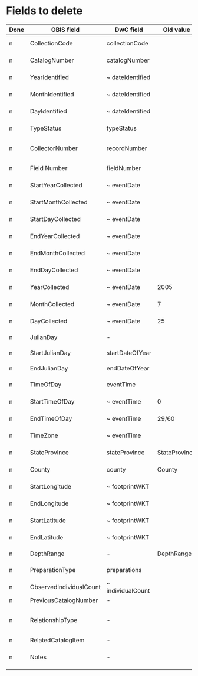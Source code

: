 # Fields to delete

Done | OBIS field | DwC field | Old value | Remarks
--- | --- | --- | --- | ---
n | CollectionCode | collectionCode | | Applies to specimens only
n | CatalogNumber | catalogNumber | | Applies to specimens only
n | YearIdentified | ~ dateIdentified | | Provided in other field
n | MonthIdentified | ~ dateIdentified | | Provided in other field
n | DayIdentified | ~ dateIdentified | | Provided in other field
n | TypeStatus | typeStatus | | Applies to specimens only
n | CollectorNumber | recordNumber | | If generated ID, better to use `occurrenceID`
n | Field Number | fieldNumber | | If generated ID, better to use `eventID`
n | StartYearCollected | ~ eventDate | | Provided in other field
n | StartMonthCollected | ~ eventDate | | Provided in other field
n | StartDayCollected | ~ eventDate | | Provided in other field
n | EndYearCollected | ~ eventDate | | Provided in other field
n | EndMonthCollected | ~ eventDate | | Provided in other field
n | EndDayCollected | ~ eventDate | | Provided in other field
n | YearCollected | ~ eventDate | 2005 | Provided in other field
n | MonthCollected | ~ eventDate | 7 | Provided in other field
n | DayCollected | ~ eventDate | 25 | Provided in other field
n | JulianDay | - | | Can be derived from `eventDate`
n | StartJulianDay | startDateOfYear | | Can be derived from `eventDate`
n | EndJulianDay | endDateOfYear | | Can be derived from `eventDate`
n | TimeOfDay | eventTime | | Provided in other field
n | StartTimeOfDay | ~ eventTime | 0 | Provided in other field
n | EndTimeOfDay | ~ eventTime | 29/60 | Provided in other field
n | TimeZone | ~ eventTime | | Provided in other field
n | StateProvince | stateProvince | StateProvince | Not really applicable to marine records
n | County | county | County | Not really applicable to marine records
n | StartLongitude | ~ footprintWKT | | Won't support polygons
n | EndLongitude | ~ footprintWKT | | Won't support polygons
n | StartLatitude | ~ footprintWKT | | Won't support polygons
n | EndLatitude | ~ footprintWKT | | Won't support polygons
n | DepthRange | - | DepthRange | Can be derived from `depthInMeters`
n | PreparationType | preparations | | Applies to specimens only
n | ObservedIndividualCount | ~ individualCount | | Provided in other field
n | PreviousCatalogNumber | - | | Not in DarwinCore
n | RelationshipType | - | | Won't support relations (via `ResourceRelationship` extension)
n | RelatedCatalogItem | - | | Not in DarwinCore
n | Notes | - | | This can be mapped to several fields, see [other file](add-fields.md)
